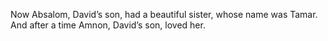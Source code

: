 Now Absalom, David’s son, had a beautiful sister, whose name was Tamar. And after a time Amnon, David’s son, loved her.
